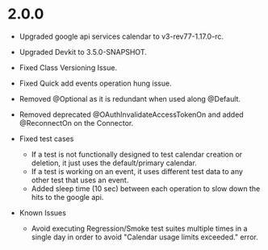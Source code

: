 2.0.0
=====
 - Upgraded google api services calendar to v3-rev77-1.17.0-rc.
 - Upgraded Devkit to 3.5.0-SNAPSHOT.
 - Fixed Class Versioning Issue.
 - Fixed Quick add events operation hung issue.
 - Removed @Optional as it is redundant when used along @Default.
 - Removed deprecated @OAuthInvalidateAccessTokenOn and added @ReconnectOn on the Connector.
 - Fixed test cases
    - If a test is not functionally designed to test calendar creation or deletion, it just uses the default/primary calendar.
    - If a test is working on an event, it uses different test data to any other test that uses an event.
    - Added sleep time (10 sec) between each operation to slow down the hits to the google api.

 - Known Issues
    - Avoid executing Regression/Smoke test suites multiple times in a single day in order to avoid "Calendar usage limits exceeded." error.